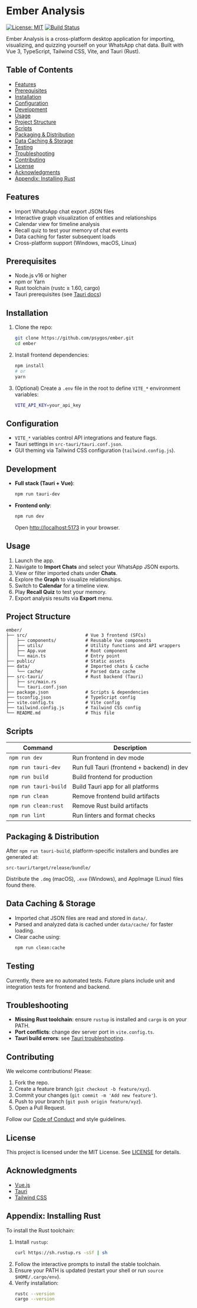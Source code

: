 # Ember Analysis

[![License: MIT](https://img.shields.io/badge/License-MIT-yellow.svg)](LICENSE)
[![Build Status](https://img.shields.io/badge/build-passing-brightgreen)]()

Ember Analysis is a cross-platform desktop application for importing, visualizing, and quizzing yourself on your WhatsApp chat data. Built with Vue 3, TypeScript, Tailwind CSS, Vite, and Tauri (Rust).

## Table of Contents

- [Features](#features)
- [Prerequisites](#prerequisites)
- [Installation](#installation)
- [Configuration](#configuration)
- [Development](#development)
- [Usage](#usage)
- [Project Structure](#project-structure)
- [Scripts](#scripts)
- [Packaging & Distribution](#packaging--distribution)
- [Data Caching & Storage](#data-caching--storage)
- [Testing](#testing)
- [Troubleshooting](#troubleshooting)
- [Contributing](#contributing)
- [License](#license)
- [Acknowledgments](#acknowledgments)
- [Appendix: Installing Rust](#appendix-installing-rust)

## Features

- Import WhatsApp chat export JSON files
- Interactive graph visualization of entities and relationships
- Calendar view for timeline analysis
- Recall quiz to test your memory of chat events
- Data caching for faster subsequent loads
- Cross-platform support (Windows, macOS, Linux)

## Prerequisites

- Node.js v16 or higher
- npm or Yarn
- Rust toolchain (rustc ≥ 1.60, cargo)
- Tauri prerequisites (see [Tauri docs](https://tauri.studio/docs/getting-started/intro))

## Installation

1. Clone the repo:
   ```bash
   git clone https://github.com/psygos/ember.git
   cd ember
   ```
2. Install frontend dependencies:
   ```bash
   npm install
   # or
   yarn
   ```
3. (Optional) Create a `.env` file in the root to define `VITE_*` environment variables:
   ```bash
   VITE_API_KEY=your_api_key
   ```

## Configuration

- `VITE_*` variables control API integrations and feature flags.
- Tauri settings in `src-tauri/tauri.conf.json`.
- GUI theming via Tailwind CSS configuration (`tailwind.config.js`).

## Development

- **Full stack (Tauri + Vue)**:
  ```bash
  npm run tauri-dev
  ```
- **Frontend only**:
  ```bash
  npm run dev
  ```
  Open [http://localhost:5173](http://localhost:5173/) in your browser.

## Usage

1. Launch the app.
2. Navigate to **Import Chats** and select your WhatsApp JSON exports.
3. View or filter imported chats under **Chats**.
4. Explore the **Graph** to visualize relationships.
5. Switch to **Calendar** for a timeline view.
6. Play **Recall Quiz** to test your memory.
7. Export analysis results via **Export** menu.

## Project Structure

```
ember/
├── src/                      # Vue 3 frontend (SFCs)
│   ├── components/           # Reusable Vue components
│   ├── utils/                # Utility functions and API wrappers
│   ├── App.vue               # Root component
│   └── main.ts               # Entry point
├── public/                   # Static assets
├── data/                     # Imported chats & cache
│   └── cache/                # Parsed data cache
├── src-tauri/                # Rust backend (Tauri)
│   ├── src/main.rs
│   └── tauri.conf.json
├── package.json              # Scripts & dependencies
├── tsconfig.json             # TypeScript config
├── vite.config.ts            # Vite config
├── tailwind.config.js        # Tailwind CSS config
└── README.md                 # This file
```

## Scripts

| Command               | Description                                |
|-----------------------|--------------------------------------------|
| `npm run dev`         | Run frontend in dev mode                   |
| `npm run tauri-dev`   | Run full Tauri (frontend + backend) in dev |
| `npm run build`       | Build frontend for production              |
| `npm run tauri-build` | Build Tauri app for all platforms          |
| `npm run clean`       | Remove frontend build artifacts            |
| `npm run clean:rust`  | Remove Rust build artifacts                |
| `npm run lint`        | Run linters and format checks              |

## Packaging & Distribution

After `npm run tauri-build`, platform-specific installers and bundles are generated at:
```
src-tauri/target/release/bundle/
```
Distribute the `.dmg` (macOS), `.exe` (Windows), and AppImage (Linux) files found there.

## Data Caching & Storage

- Imported chat JSON files are read and stored in `data/`.
- Parsed and analyzed data is cached under `data/cache/` for faster loading.
- Clear cache using:
  ```bash
  npm run clean:cache
  ```

## Testing

Currently, there are no automated tests. Future plans include unit and integration tests for frontend and backend.

## Troubleshooting

- **Missing Rust toolchain**: ensure `rustup` is installed and `cargo` is on your PATH.
- **Port conflicts**: change dev server port in `vite.config.ts`.
- **Tauri build errors**: see [Tauri troubleshooting](https://tauri.studio/docs/getting-started/troubleshooting).

## Contributing

We welcome contributions! Please:

1. Fork the repo.
2. Create a feature branch (`git checkout -b feature/xyz`).
3. Commit your changes (`git commit -m 'Add new feature'`).
4. Push to your branch (`git push origin feature/xyz`).
5. Open a Pull Request.

Follow our [Code of Conduct](CODE_OF_CONDUCT.md) and style guidelines.

## License

This project is licensed under the MIT License. See [LICENSE](LICENSE) for details.

## Acknowledgments

- [Vue.js](https://vuejs.org/)
- [Tauri](https://tauri.studio/)
- [Tailwind CSS](https://tailwindcss.com/)

## Appendix: Installing Rust

To install the Rust toolchain:

1. Install `rustup`:
   ```bash
   curl https://sh.rustup.rs -sSf | sh
   ```
2. Follow the interactive prompts to install the stable toolchain.
3. Ensure your PATH is updated (restart your shell or run `source $HOME/.cargo/env`).
4. Verify installation:
   ```bash
   rustc --version
   cargo --version
   ```
